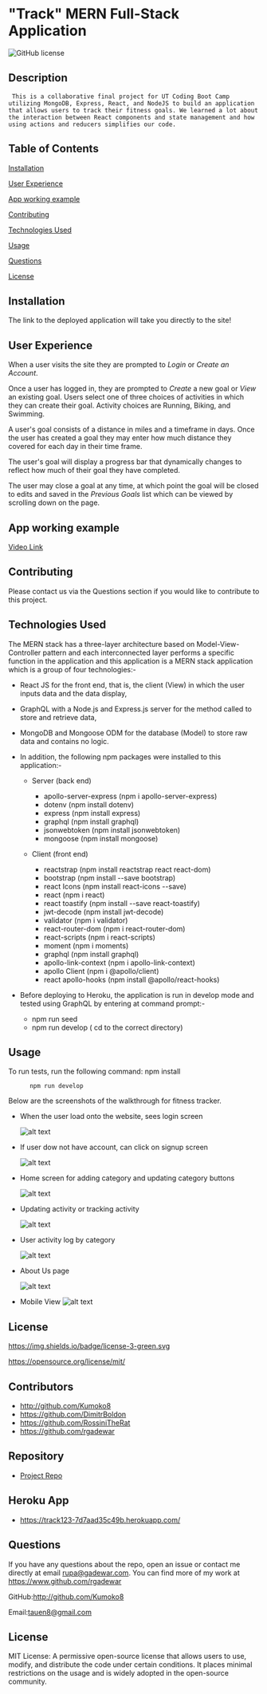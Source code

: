 # "Track" MERN Full-Stack Application

![GitHub license](https://img.shields.io/badge/license-MIT-red)

## Description

     This is a collaborative final project for UT Coding Boot Camp utilizing MongoDB, Express, React, and NodeJS to build an application that allows users to track their fitness goals. We learned a lot about the interaction between React components and state management and how using actions and reducers simplifies our code.

## Table of Contents

[Installation](#installation)

[User Experience](#user-experience)

[App working example](#app-working-example)

[Contributing](#contributing)

[Technologies Used](#technologies-used)

[Usage](#usage)

[Questions](#questions)

[License](#license)

## Installation

<a name="installation"></a>

 <p> The link to the deployed application will take you directly to the site! </p>


## User Experience
 
 When a user visits the site they are prompted to *Login* or *Create an Account*.

Once a user has logged in, they are prompted to _Create_ a new goal or _View_ an existing goal. Users select one of three choices of activities in which they can create their goal. Activity choices are Running, Biking, and Swimming.

A user's goal consists of a distance in miles and a timeframe in days. Once the user has created a goal they may enter how much distance they covered for each day in their time frame.

The user's goal will display a progress bar that dynamically changes to reflect how much of their goal they have completed.

The user may close a goal at any time, at which point the goal will be closed to edits and saved in the _Previous Goals_ list which can be viewed by scrolling down on the page.</p>

## App working example
[Video Link](https://drive.google.com/file/d/1wLAcQu9E04seL2sNGUIiUATJ1ePZXqFw/view)

## Contributing

<a name="contributing"></a>

Please contact us via the Questions section if you would like to contribute to this project.

## Technologies Used

The MERN stack has a three-layer architecture based on Model-View-Controller pattern and each interconnected layer performs a specific function in the application and this application is a MERN stack application which is a group of four technologies:-

- React JS for the front end, that is, the client (View) in which the user inputs data and the data display,
- GraphQL with a Node.js and Express.js server for the method called to store and retrieve data,
- MongoDB and Mongoose ODM for the database (Model) to store raw data and contains no logic.
- In addition, the following npm packages were installed to this application:-

  - Server (back end)

    - apollo-server-express (npm i apollo-server-express)
    - dotenv (npm install dotenv)
    - express (npm install express)
    - graphql (npm install graphql)
    - jsonwebtoken (npm install jsonwebtoken)
    - mongoose (npm install mongoose)

  - Client (front end)

    - reactstrap (npm install reactstrap react react-dom)
    - bootstrap (npm install --save bootstrap)
    - react Icons (npm install react-icons --save)
    - react (npm i react)
    - react toastify (npm install --save react-toastify)
    - jwt-decode (npm install jwt-decode)
    - validator (npm i validator)
    - react-router-dom (npm i react-router-dom)
    - react-scripts (npm i react-scripts)
    - moment (npm i moments)
    - graphql (npm install graphql)
    - apollo-link-context (npm i apollo-link-context)
    - apollo Client (npm i @apollo/client)
    - react apollo-hooks (npm install @apollo/react-hooks)

- Before deploying to Heroku, the application is run in develop mode and tested using GraphQL by entering at command prompt:-

  - npm run seed
  - npm run develop ( cd to the correct directory)

## Usage

To run tests, run the following command:
npm install

          npm run develop

Below are the screenshots of the walkthrough for fitness tracker.
- When the user load onto the website, sees login screen

  ![alt text](./client/public/assets/login.png)


- If user dow not have account, can click on signup screen

  ![alt text](./client/public/assets/signup.png)

- Home screen for adding category and updating category buttons

  ![alt text](./client/public/assets/home.png)

- Updating activity or tracking activity

  ![alt text](./client/public/assets/track_activity.png)

- User activity log by category

  ![alt text](./client/public/assets/log.png)

- About Us page

  ![alt text](./client/public/assets/aboutus.png)

- Mobile View 
  ![alt text](./client/public/assets/Mobile.png)


## License

<a name="license"></a>

https://img.shields.io/badge/license-3-green.svg

https://opensource.org/license/mit/

## Contributors

- http://github.com/Kumoko8
- https://github.com/DimitrBoldon
- https://github.com/RossiniTheRat
- https://github.com/rgadewar

## Repository

- [Project Repo](https://github.com/rgadewar/track/tree/Submission-V2)

## Heroku App

- https://track123-7d7aad35c49b.herokuapp.com/


## Questions 
<a name="questions"></a>
If you have any questions about the repo, open an issue or contact me directly at email rupa@gadewar.com. You can find more of my work at
https://www.github.com/rgadewar

GitHub:http://github.com/Kumoko8

Email:tauen8@gmail.com

## License
MIT License: A permissive open-source license that allows users to use, modify, and distribute the code under certain conditions. It places minimal restrictions on the usage and is widely adopted in the open-source community.
